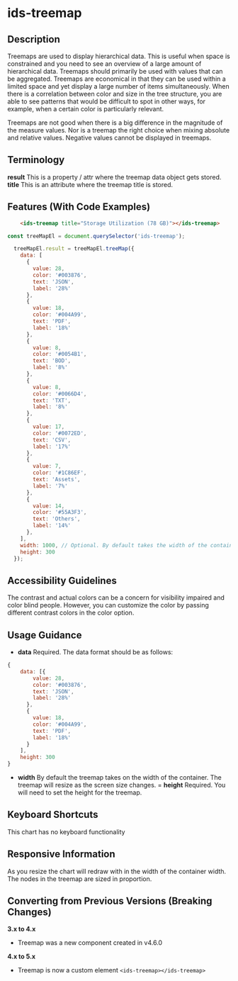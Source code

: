 # ids-treemap

## Description

Treemaps are used to display hierarchical data. This is useful when space is constrained and you need to see an overview of a large amount of hierarchical data. Treemaps should primarily be used with values that can be aggregated. Treemaps are economical in that they can be used within a limited space and yet display a large number of items simultaneously. When there is a correlation between color and size in the tree structure, you are able to see patterns that would be difficult to spot in other ways, for example, when a certain color is particularly relevant.

Treemaps are not good when there is a big difference in the magnitude of the measure values. Nor is a treemap the right choice when mixing absolute and relative values. Negative values cannot be displayed in treemaps.

## Terminology
**result** This is a property / attr where the treemap data object gets stored.
**title** This is an attribute where the treemap title is stored.

## Features (With Code Examples)

```html
    <ids-treemap title="Storage Utilization (78 GB)"></ids-treemap>
```

```js
const treeMapEl = document.querySelector('ids-treemap');

  treeMapEl.result = treeMapEl.treeMap({
    data: [
      {
        value: 28,
        color: '#003876',
        text: 'JSON',
        label: '28%'
      },
      {
        value: 18,
        color: '#004A99',
        text: 'PDF',
        label: '18%'
      },
      {
        value: 8,
        color: '#0054B1',
        text: 'BOD',
        label: '8%'
      },
      {
        value: 8,
        color: '#0066D4',
        text: 'TXT',
        label: '8%'
      },
      {
        value: 17,
        color: '#0072ED',
        text: 'CSV',
        label: '17%'
      },
      {
        value: 7,
        color: '#1C86EF',
        text: 'Assets',
        label: '7%'
      },
      {
        value: 14,
        color: '#55A3F3',
        text: 'Others',
        label: '14%'
      },
    ],
    width: 1000, // Optional. By default takes the width of the container.
    height: 300
  });
```

## Accessibility Guidelines

The contrast and actual colors can be a concern for visibility impaired and color blind people. However, you can customize the color by passing different contrast colors in the color option.

## Usage Guidance

- **data** Required. The data format should be as follows:
```js
{
    data: [{
        value: 28,
        color: '#003876',
        text: 'JSON',
        label: '28%'
      },
      {
        value: 18,
        color: '#004A99',
        text: 'PDF',
        label: '18%'
      }
    ],
    height: 300
}
```

- **width** By default the treemap takes on the width of the container. The treemap will resize as the screen size changes.
= **height** Required. You will need to set the height for the treemap.

## Keyboard Shortcuts

This chart has no keyboard functionality

## Responsive Information

As you resize the chart will redraw with in the width of the container width. The nodes in the treemap are sized in proportion.

## Converting from Previous Versions (Breaking Changes)

**3.x to 4.x**

- Treemap was a new component created in v4.6.0

**4.x to 5.x**

- Treemap is now a custom element `<ids-treemap></ids-treemap>`
